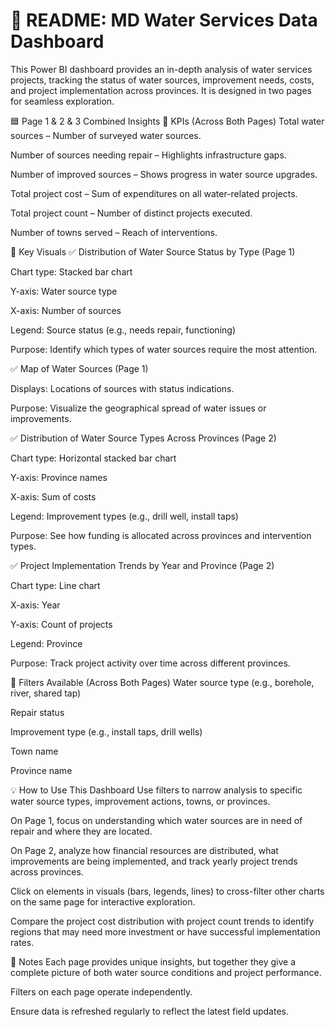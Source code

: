 # 📄 README: MD Water Services Data Dashboard
This Power BI dashboard provides an in-depth analysis of water services projects, tracking the status of water sources, improvement needs, costs, and project implementation across provinces. It is designed in two pages for seamless exploration.

🟦 Page 1 & 2 & 3 Combined Insights
🔷 KPIs (Across Both Pages)
Total water sources – Number of surveyed water sources.

Number of sources needing repair – Highlights infrastructure gaps.

Number of improved sources – Shows progress in water source upgrades.

Total project cost – Sum of expenditures on all water-related projects.

Total project count – Number of distinct projects executed.

Number of towns served – Reach of interventions.

🔷 Key Visuals
✅ Distribution of Water Source Status by Type (Page 1)

Chart type: Stacked bar chart

Y-axis: Water source type

X-axis: Number of sources

Legend: Source status (e.g., needs repair, functioning)

Purpose: Identify which types of water sources require the most attention.

✅ Map of Water Sources (Page 1)

Displays: Locations of sources with status indications.

Purpose: Visualize the geographical spread of water issues or improvements.

✅ Distribution of Water Source Types Across Provinces (Page 2)

Chart type: Horizontal stacked bar chart

Y-axis: Province names

X-axis: Sum of costs

Legend: Improvement types (e.g., drill well, install taps)

Purpose: See how funding is allocated across provinces and intervention types.

✅ Project Implementation Trends by Year and Province (Page 2)

Chart type: Line chart

X-axis: Year

Y-axis: Count of projects

Legend: Province

Purpose: Track project activity over time across different provinces.

🔎 Filters Available (Across Both Pages)
Water source type (e.g., borehole, river, shared tap)

Repair status

Improvement type (e.g., install taps, drill wells)

Town name

Province name

💡 How to Use This Dashboard
Use filters to narrow analysis to specific water source types, improvement actions, towns, or provinces.

On Page 1, focus on understanding which water sources are in need of repair and where they are located.

On Page 2, analyze how financial resources are distributed, what improvements are being implemented, and track yearly project trends across provinces.

Click on elements in visuals (bars, legends, lines) to cross-filter other charts on the same page for interactive exploration.

Compare the project cost distribution with project count trends to identify regions that may need more investment or have successful implementation rates.

📝 Notes
Each page provides unique insights, but together they give a complete picture of both water source conditions and project performance.

Filters on each page operate independently.

Ensure data is refreshed regularly to reflect the latest field updates.
